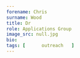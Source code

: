 ```yaml
---
forename: Chris
surname: Wood
title: Dr
role: Applications Group 
image_src: null.jpg
bio: 
tags: [      outreach   ] 
---
```

